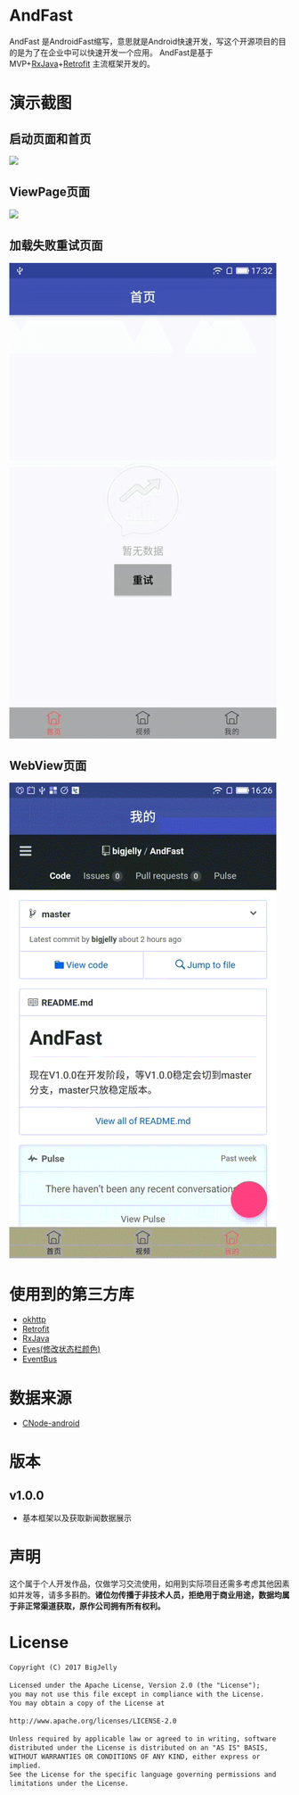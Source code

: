 # AndFast
AndFast 是AndroidFast缩写，意思就是Android快速开发，写这个开源项目的目的是为了在企业中可以快速开发一个应用。
AndFast是基于MVP+[RxJava](https://github.com/ReactiveX/RxJava)+[Retrofit](https://github.com/square/retrofit) 主流框架开发的。

# 演示截图

## 启动页面和首页
![](/screenshot/main.gif)

## ViewPage页面
![](/screenshot/viewpage.gif)

## 加载失败重试页面
![](/screenshot/error.gif)

## WebView页面
![](/screenshot/webview.gif)

# 使用到的第三方库
* [okhttp](https://github.com/square/okhttp)
* [Retrofit](https://github.com/square/retrofit)
* [RxJava](https://github.com/ReactiveX/RxJava)
* [Eyes(修改状态栏颜色)](https://github.com/imflyn/Eyes)
* [EventBus](https://github.com/greenrobot/EventBus)

# 数据来源
* [CNode-android](https://github.com/shellljx/CNode-android)

# 版本

## v1.0.0
 * 基本框架以及获取新闻数据展示


# 声明

这个属于个人开发作品，仅做学习交流使用，如用到实际项目还需多考虑其他因素如并发等，请多多斟酌。**诸位勿传播于非技术人员，拒绝用于商业用途，数据均属于非正常渠道获取，原作公司拥有所有权利。**

# License

	Copyright (C) 2017 BigJelly

	Licensed under the Apache License, Version 2.0 (the "License");
	you may not use this file except in compliance with the License.
	You may obtain a copy of the License at

	http://www.apache.org/licenses/LICENSE-2.0

	Unless required by applicable law or agreed to in writing, software
	distributed under the License is distributed on an "AS IS" BASIS,
	WITHOUT WARRANTIES OR CONDITIONS OF ANY KIND, either express or implied.
	See the License for the specific language governing permissions and
	limitations under the License.